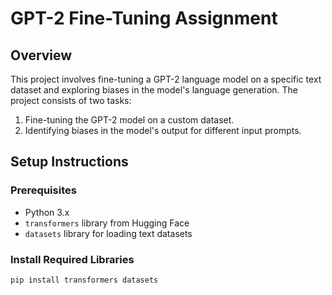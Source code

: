 # GPT-2 Fine-Tuning Assignment

## Overview

This project involves fine-tuning a GPT-2 language model on a specific text dataset and exploring biases in the model's language generation. The project consists of two tasks:
1. Fine-tuning the GPT-2 model on a custom dataset.
2. Identifying biases in the model's output for different input prompts.

## Setup Instructions

### Prerequisites
- Python 3.x
- `transformers` library from Hugging Face
- `datasets` library for loading text datasets

### Install Required Libraries

```bash
pip install transformers datasets
